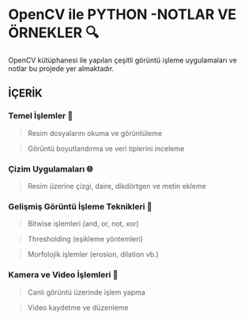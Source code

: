 # OpenCV ile PYTHON -NOTLAR VE ÖRNEKLER 🔍

  OpenCV kütüphanesi ile yapılan çeşitli görüntü işleme uygulamaları ve notlar bu projede yer almaktadır.

## İÇERİK

### Temel İşlemler 🎨

> Resim dosyalarını okuma ve görüntüleme

> Görüntü boyutlandırma ve veri tiplerini inceleme

### Çizim Uygulamaları 🌐

> Resim üzerine çizgi, daire, dikdörtgen ve metin ekleme

### Gelişmiş Görüntü İşleme Teknikleri 🌈

> Bitwise işlemleri (and, or, not, xor)

> Thresholding (eşikleme yöntemleri)

> Morfolojik işlemler (erosion, dilation vb.)

### Kamera ve Video İşlemleri 🎥

> Canlı görüntü üzerinde işlem yapma

> Video kaydetme ve düzenleme
